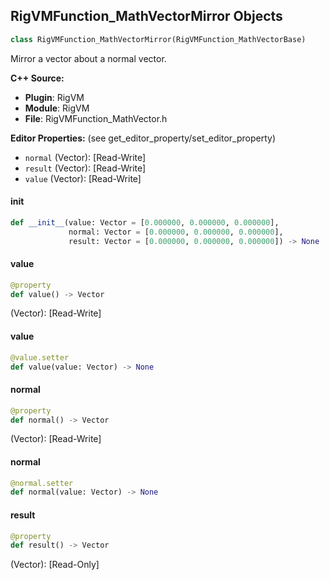 ## RigVMFunction_MathVectorMirror Objects

```python
class RigVMFunction_MathVectorMirror(RigVMFunction_MathVectorBase)
```

Mirror a vector about a normal vector.

**C++ Source:**

- **Plugin**: RigVM
- **Module**: RigVM
- **File**: RigVMFunction_MathVector.h

**Editor Properties:** (see get_editor_property/set_editor_property)

- ``normal`` (Vector):  [Read-Write]
- ``result`` (Vector):  [Read-Write]
- ``value`` (Vector):  [Read-Write]

<a id="unreal.RigVMFunction_MathVectorMirror.__init__"></a>

#### __init__

```python
def __init__(value: Vector = [0.000000, 0.000000, 0.000000],
             normal: Vector = [0.000000, 0.000000, 0.000000],
             result: Vector = [0.000000, 0.000000, 0.000000]) -> None
```

<a id="unreal.RigVMFunction_MathVectorMirror.value"></a>

#### value

```python
@property
def value() -> Vector
```

(Vector):  [Read-Write]

<a id="unreal.RigVMFunction_MathVectorMirror.value"></a>

#### value

```python
@value.setter
def value(value: Vector) -> None
```

<a id="unreal.RigVMFunction_MathVectorMirror.normal"></a>

#### normal

```python
@property
def normal() -> Vector
```

(Vector):  [Read-Write]

<a id="unreal.RigVMFunction_MathVectorMirror.normal"></a>

#### normal

```python
@normal.setter
def normal(value: Vector) -> None
```

<a id="unreal.RigVMFunction_MathVectorMirror.result"></a>

#### result

```python
@property
def result() -> Vector
```

(Vector):  [Read-Only]

<a id="unreal.RigUnit_MathVectorMirror"></a>